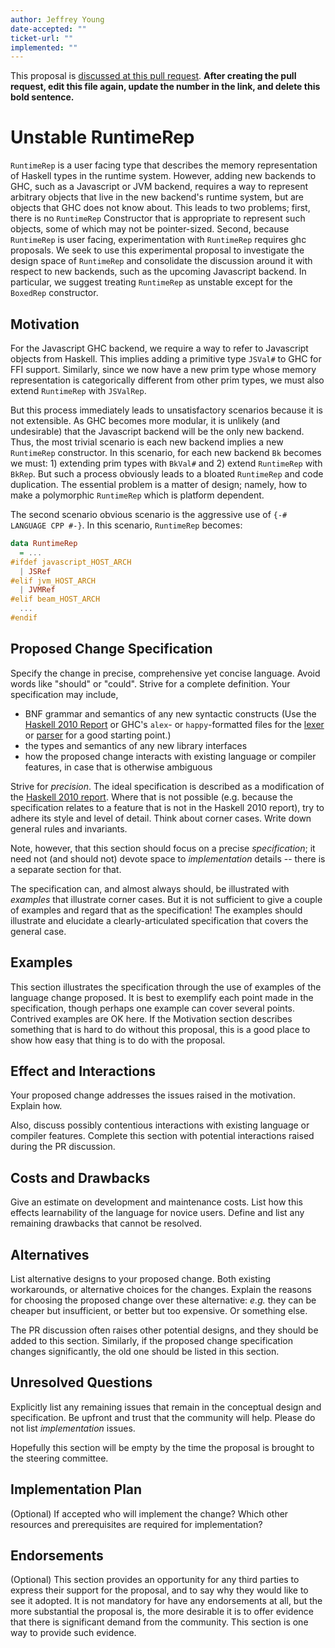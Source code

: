 ```yaml
---
author: Jeffrey Young
date-accepted: ""
ticket-url: ""
implemented: ""
---
```


This proposal is [discussed at this pull request](https://github.com/ghc-proposals/ghc-proposals/pull/0>).
**After creating the pull request, edit this file again, update the number in
the link, and delete this bold sentence.**

# Unstable RuntimeRep

`RuntimeRep` is a user facing type that describes the memory representation of
Haskell types in the runtime system. However, adding new backends to GHC, such
as a Javascript or JVM backend, requires a way to represent arbitrary objects
that live in the new backend's runtime system, but are objects that GHC does not
know about. This leads to two problems; first, there is no `RuntimeRep`
Constructor that is appropriate to represent such objects, some of which may not
be pointer-sized. Second, because `RuntimeRep` is user facing, experimentation
with `RuntimeRep` requires ghc proposals. We seek to use this experimental
proposal to investigate the design space of `RuntimeRep` and consolidate the
discussion around it with respect to new backends, such as the upcoming
Javascript backend. In particular, we suggest treating `RuntimeRep` as unstable
except for the `BoxedRep` constructor.


## Motivation

For the Javascript GHC backend, we require a way to refer to Javascript objects
from Haskell. This implies adding a primitive type `JSVal#` to GHC for FFI
support. Similarly, since we now have a new prim type whose memory
representation is categorically different from other prim types, we must also
extend `RuntimeRep` with `JSValRep`.

But this process immediately leads to unsatisfactory scenarios because it is not
extensible. As GHC becomes more modular, it is unlikely (and undesirable) that
the Javascript backend will be the only new backend. Thus, the most trivial
scenario is each new backend implies a new `RuntimeRep` constructor. In this
scenario, for each new backend `Bk` becomes we must: 1) extending prim types
with `BkVal#` and 2) extend `RuntimeRep` with `BkRep`. But such a process
obviously leads to a bloated `RuntimeRep` and code duplication. The essential
problem is a matter of design; namely, how to make a polymorphic `RuntimeRep`
which is platform dependent.

The second scenario obvious scenario is the aggressive use of `{-# LANGUAGE CPP
#-}`. In this scenario, `RuntimeRep` becomes:

```haskell
data RuntimeRep
  = ...
#ifdef javascript_HOST_ARCH
  | JSRef
#elif jvm_HOST_ARCH
  | JVMRef
#elif beam_HOST_ARCH
  ... 
#endif
```


## Proposed Change Specification

Specify the change in precise, comprehensive yet concise language. Avoid words
like "should" or "could". Strive for a complete definition. Your specification
may include,

* BNF grammar and semantics of any new syntactic constructs
  (Use the [Haskell 2010 Report](https://www.haskell.org/onlinereport/haskell2010/) or GHC's
  `alex`- or `happy`-formatted files
  for the [lexer](https://gitlab.haskell.org/ghc/ghc/-/blob/master/compiler/GHC/Parser/Lexer.x) or [parser](https://gitlab.haskell.org/ghc/ghc/-/blob/master/compiler/GHC/Parser.y)
  for a good starting point.)
* the types and semantics of any new library interfaces
* how the proposed change interacts with existing language or compiler
  features, in case that is otherwise ambiguous

Strive for *precision*. The ideal specification is described as a
modification of the [Haskell 2010
report](https://www.haskell.org/definition/haskell2010.pdf). Where
that is not possible (e.g. because the specification relates to a
feature that is not in the Haskell 2010 report), try to adhere its
style and level of detail. Think about corner cases. Write down
general rules and invariants.

Note, however, that this section should focus on a precise
*specification*; it need not (and should not) devote space to
*implementation* details -- there is a separate section for that.

The specification can, and almost always should, be illustrated with
*examples* that illustrate corner cases. But it is not sufficient to
give a couple of examples and regard that as the specification! The
examples should illustrate and elucidate a clearly-articulated
specification that covers the general case.

## Examples

This section illustrates the specification through the use of examples of the
language change proposed. It is best to exemplify each point made in the
specification, though perhaps one example can cover several points. Contrived
examples are OK here. If the Motivation section describes something that is
hard to do without this proposal, this is a good place to show how easy that
thing is to do with the proposal.

## Effect and Interactions

Your proposed change addresses the issues raised in the
motivation. Explain how.

Also, discuss possibly contentious interactions with existing language or compiler
features. Complete this section with potential interactions raised
during the PR discussion.


## Costs and Drawbacks

Give an estimate on development and maintenance costs. List how this effects
learnability of the language for novice users. Define and list any remaining
drawbacks that cannot be resolved.


## Alternatives

List alternative designs to your proposed change. Both existing
workarounds, or alternative choices for the changes. Explain
the reasons for choosing the proposed change over these alternative:
*e.g.* they can be cheaper but insufficient, or better but too
expensive. Or something else.

The PR discussion often raises other potential designs, and they should be
added to this section. Similarly, if the proposed change
specification changes significantly, the old one should be listed in
this section.

## Unresolved Questions

Explicitly list any remaining issues that remain in the conceptual design and
specification. Be upfront and trust that the community will help. Please do
not list *implementation* issues.

Hopefully this section will be empty by the time the proposal is brought to
the steering committee.


## Implementation Plan

(Optional) If accepted who will implement the change? Which other resources
and prerequisites are required for implementation?

## Endorsements

(Optional) This section provides an opportunity for any third parties to express their
support for the proposal, and to say why they would like to see it adopted.
It is not mandatory for have any endorsements at all, but the more substantial
the proposal is, the more desirable it is to offer evidence that there is
significant demand from the community.  This section is one way to provide
such evidence.


